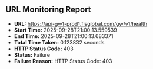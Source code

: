 ## URL Monitoring Report

- **URL:** https://api-gw1-prod1.fisglobal.com/gw/v1/health
- **Start Time:** 2025-09-28T21:00:13.559539
- **End Time:** 2025-09-28T21:00:13.683371
- **Total Time Taken:** 0.123832 seconds
- **HTTP Status Code:** 403
- **Status:** Failure
- **Failure Reason:** HTTP Status Code: 403
